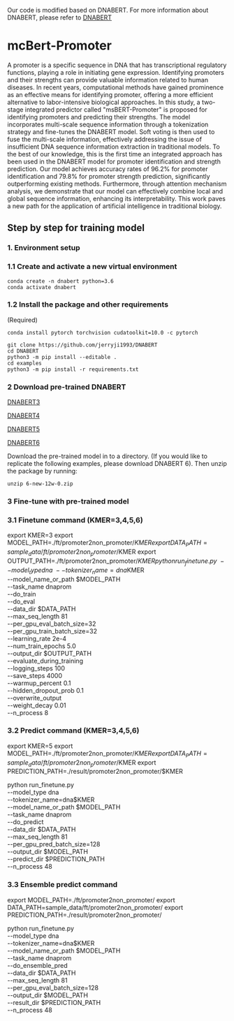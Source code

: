 
Our code is modified based on DNABERT. For more information about DNABERT, please refer to [DNABERT](https://github.com/jerryji1993/DNABERT)

# mcBert-Promoter
A promoter is a specific sequence in DNA that has transcriptional regulatory functions, playing a role in initiating gene expression. Identifying promoters and their strengths can provide valuable information related to human diseases. In recent years, computational methods have gained prominence as an effective means for identifying promoter, offering a more efficient alternative to labor-intensive biological approaches. In this study, a two-stage integrated predictor called "msBERT-Promoter" is proposed for identifying promoters and predicting their strengths. The model incorporates multi-scale sequence information through a tokenization strategy and fine-tunes the DNABERT model. Soft voting is then used to fuse the multi-scale information, effectively addressing the issue of insufficient DNA sequence information extraction in traditional models. To the best of our knowledge, this is the first time an integrated approach has been used in the DNABERT model for promoter identification and strength prediction. Our model achieves accuracy rates of 96.2% for promoter identification and 79.8% for promoter strength prediction, significantly outperforming existing methods. Furthermore, through attention mechanism analysis, we demonstrate that our model can effectively combine local and global sequence information, enhancing its interpretability. This work paves a new path for the application of artificial intelligence in traditional biology.


## Step by step for training model
### 1. Environment setup
### 1.1 Create and activate a new virtual environment
```
conda create -n dnabert python=3.6
conda activate dnabert
```
### 1.2 Install the package and other requirements

(Required)

```
conda install pytorch torchvision cudatoolkit=10.0 -c pytorch

git clone https://github.com/jerryji1993/DNABERT
cd DNABERT
python3 -m pip install --editable .
cd examples
python3 -m pip install -r requirements.txt
```

### 2 Download pre-trained DNABERT

[DNABERT3](https://drive.google.com/file/d/1nVBaIoiJpnwQxiz4dSq6Sv9kBKfXhZuM/view?usp=sharing)

[DNABERT4](https://drive.google.com/file/d/1V7CChcC6KgdJ7Gwdyn73OS6dZR_J-Lrs/view?usp=sharing)

[DNABERT5](https://drive.google.com/file/d/1KMqgXYCzrrYD1qxdyNWnmUYPtrhQqRBM/view?usp=sharing)

[DNABERT6](https://drive.google.com/file/d/1BJjqb5Dl2lNMg2warsFQ0-Xvn1xxfFXC/view?usp=sharing)

Download the pre-trained model in to a directory. (If you would like to replicate the following examples, please download DNABERT 6). Then unzip the package by running:

```
unzip 6-new-12w-0.zip
```

### 3 Fine-tune with pre-trained model
### 3.1 Finetune command (KMER=3,4,5,6)

export KMER=3
export MODEL_PATH=./ft/promoter2non_promoter/$KMER
export DATA_PATH=sample_data/ft/promoter2non_promoter/$KMER
export OUTPUT_PATH=./ft/promoter2non_promoter/$KMER
python run_finetune.py \
    --model_type dna \
    --tokenizer_name=dna$KMER \
    --model_name_or_path $MODEL_PATH \
    --task_name dnaprom \
    --do_train \
    --do_eval \
    --data_dir $DATA_PATH \
    --max_seq_length 81 \
    --per_gpu_eval_batch_size=32   \
    --per_gpu_train_batch_size=32   \
    --learning_rate 2e-4 \
    --num_train_epochs 5.0 \
    --output_dir $OUTPUT_PATH \
    --evaluate_during_training \
    --logging_steps 100 \
    --save_steps 4000 \
    --warmup_percent 0.1 \
    --hidden_dropout_prob 0.1 \
    --overwrite_output \
    --weight_decay 0.01 \
    --n_process 8

### 3.2 Predict command (KMER=3,4,5,6)

export KMER=5
export MODEL_PATH=./ft/promoter2non_promoter/$KMER
export DATA_PATH=sample_data/ft/promoter2non_promoter/$KMER
export PREDICTION_PATH=./result/promoter2non_promoter/$KMER

python run_finetune.py \
    --model_type dna \
    --tokenizer_name=dna$KMER \
    --model_name_or_path $MODEL_PATH \
    --task_name dnaprom \
    --do_predict \
    --data_dir $DATA_PATH  \
    --max_seq_length 81 \
    --per_gpu_pred_batch_size=128   \
    --output_dir $MODEL_PATH \
    --predict_dir $PREDICTION_PATH \
    --n_process 48

### 3.3 Ensemble predict command

export MODEL_PATH=./ft/promoter2non_promoter/
export DATA_PATH=sample_data/ft/promoter2non_promoter/
export PREDICTION_PATH=./result/promoter2non_promoter/

python run_finetune.py \
    --model_type dna \
    --tokenizer_name=dna$KMER \
    --model_name_or_path $MODEL_PATH \
    --task_name dnaprom \
    --do_ensemble_pred\
    --data_dir $DATA_PATH  \
    --max_seq_length 81 \
    --per_gpu_eval_batch_size=128   \
    --output_dir $MODEL_PATH \
    --result_dir $PREDICTION_PATH \
    --n_process 48
